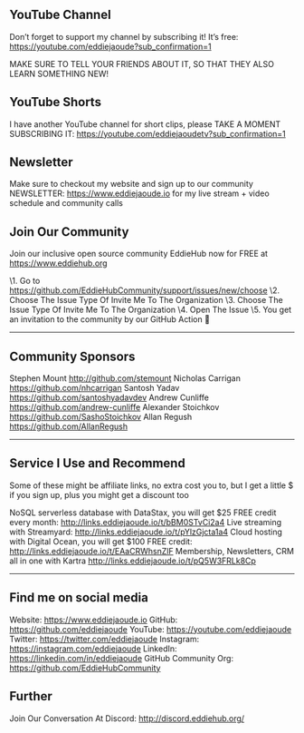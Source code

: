 ## YouTube Channel
Don’t forget to support my channel by subscribing it! It’s free: https://youtube.com/eddiejaoude?sub_confirmation=1

MAKE SURE TO TELL YOUR FRIENDS ABOUT IT, SO THAT THEY ALSO LEARN SOMETHING NEW!

## YouTube Shorts
I have another YouTube channel for short clips, please TAKE A MOMENT SUBSCRIBING IT: https://youtube.com/eddiejaoudetv?sub_confirmation=1

## Newsletter

Make sure to checkout my website and sign up to our community NEWSLETTER: https://www.eddiejaoude.io for my live stream + video schedule and community calls

## Join Our Community
Join our inclusive open source community EddieHub now for FREE at https://www.eddiehub.org
 
\1. Go to https://github.com/EddieHubCommunity/support/issues/new/choose
\2. Choose The Issue Type Of Invite Me To The Organization
\3. Choose The Issue Type Of Invite Me To The Organization
\4. Open The Issue
\5. You get an invitation to the community by our GitHub Action 🎉

---

## Community Sponsors

Stephen Mount http://github.com/stemount
Nicholas Carrigan https://github.com/nhcarrigan
Santosh Yadav https://github.com/santoshyadavdev
Andrew Cunliffe https://github.com/andrew-cunliffe
Alexander Stoichkov https://github.com/SashoStoichkov
Allan Regush https://github.com/AllanRegush

---

## Service I Use and Recommend

Some of these might be affiliate links, no extra cost you to, but I get a little $ if you sign up, plus you might get a discount too

NoSQL serverless database with DataStax, you will get $25 FREE credit every month: http://links.eddiejaoude.io/t/bBM0STvCi2a4
Live streaming with Streamyard: http://links.eddiejaoude.io/t/pYlzGjcta1a4
Cloud hosting with Digital Ocean, you will get $100 FREE credit: http://links.eddiejaoude.io/t/EAaCRWhsnZlF
Membership, Newsletters, CRM all in one with Kartra http://links.eddiejaoude.io/t/pQ5W3FRLk8Cp

---
 
## Find me on social media

Website: https://www.eddiejaoude.io 
GitHub: https://github.com/eddiejaoude
YouTube: https://youtube.com/eddiejaoude
Twitter: https://twitter.com/eddiejaoude
Instagram: https://instagram.com/eddiejaoude
LinkedIn: https://linkedin.com/in/eddiejaoude
GitHub Community Org: https://github.com/EddieHubCommunity

## Further
Join Our Conversation At Discord: http://discord.eddiehub.org/
